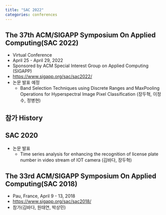 ```yaml
---
title: "SAC 2022"
categories: conferences
---
```


## The 37th ACM/SIGAPP Symposium On Applied Computing(SAC 2022)
- Virtual Conference
- April 25 - April 29, 2022
- Sponsored by ACM Special Interest Group on Applied Computing (SIGAPP)
- <https://www.sigapp.org/sac/sac2022/>
- 논문 발표 예정
  - Band Selection Techniques using Discrete Ranges and MaxPooling Operations for Hyperspectral Image Pixel Classification (장두혁, 이정수, 정병현)

## 참가 History
## SAC 2020
- 논문 발표
  - Time series analysis for enhancing the recognition of license plate number in video stream of IOT camera (김바다, 장두혁)

## The 33rd ACM/SIGAPP Symposium On Applied Computing(SAC 2018)
- Pau, France, April 9 - 13, 2018
- <https://www.sigapp.org/sac/sac2018/>
- 참가(김바다, 원태연, 박상민)

